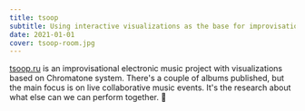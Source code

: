 ```yaml
---
title: tsoop
subtitle: Using interactive visualizations as the base for improvisational music videos
date: 2021-01-01
cover: tsoop-room.jpg
---
```


[tsoop.ru](https://tsoop.ru) is an improvisational electronic music project with visualizations based on Chromatone system. There's a couple of albums published, but the main focus is on live collaborative music events. It's the research about what else can we can perform together. 🥁
